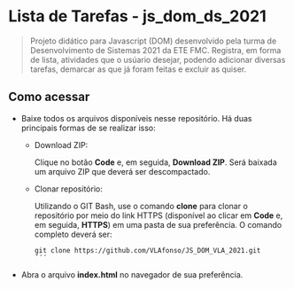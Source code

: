 # Lista de Tarefas - js_dom_ds_2021
> Projeto didático para Javascript (DOM) desenvolvido pela turma de Desenvolvimento de Sistemas 2021 da ETE FMC.
> Registra, em forma de lista, atividades que o usúario desejar, podendo adicionar diversas tarefas, demarcar as que já foram feitas e excluir as quiser.
## Como acessar
- Baixe todos os arquivos disponíveis nesse repositório. Há duas principais formas de se realizar isso:
    - Download ZIP:

        Clique no botão __Code__ e, em seguida, __Download ZIP__. Será baixada um arquivo ZIP que deverá ser descompactado.
    - Clonar repositório:
    
        Utilizando o GIT Bash, use o comando __clone__ para clonar o repositório por meio do link HTTPS (disponível ao clicar em __Code__ e, em seguida, __HTTPS__) em uma pasta de sua preferência. O comando completo deverá ser:
        ```
        git clone https://github.com/VLAfonso/JS_DOM_VLA_2021.git
        ´´´
- Abra o arquivo __index.html__ no navegador de sua preferência.
